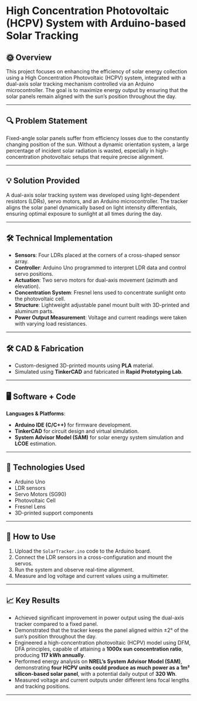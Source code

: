 # High Concentration Photovoltaic (HCPV) System with Arduino-based Solar Tracking

## 🌞 Overview

This project focuses on enhancing the efficiency of solar energy collection using a High Concentration Photovoltaic (HCPV) system, integrated with a dual-axis solar tracking mechanism controlled via an Arduino microcontroller. The goal is to maximize energy output by ensuring that the solar panels remain aligned with the sun’s position throughout the day.

---

## 🔍 Problem Statement

Fixed-angle solar panels suffer from efficiency losses due to the constantly changing position of the sun. Without a dynamic orientation system, a large percentage of incident solar radiation is wasted, especially in high-concentration photovoltaic setups that require precise alignment.

---

## 💡 Solution Provided

A dual-axis solar tracking system was developed using light-dependent resistors (LDRs), servo motors, and an Arduino microcontroller. The tracker aligns the solar panel dynamically based on light intensity differentials, ensuring optimal exposure to sunlight at all times during the day.

---

## 🛠️ Technical Implementation

- **Sensors**: Four LDRs placed at the corners of a cross-shaped sensor array.
- **Controller**: Arduino Uno programmed to interpret LDR data and control servo positions.
- **Actuation**: Two servo motors for dual-axis movement (azimuth and elevation).
- **Concentration System**: Fresnel lens used to concentrate sunlight onto the photovoltaic cell.
- **Structure**: Lightweight adjustable panel mount built with 3D-printed and aluminum parts.
- **Power Output Measurement**: Voltage and current readings were taken with varying load resistances.

---

## 🛠️ CAD & Fabrication

- Custom-designed 3D-printed mounts using **PLA** material.
- Simulated using **TinkerCAD** and fabricated in **Rapid Prototyping Lab**.

---

## 🖥️ Software + Code

**Languages & Platforms**:
- **Arduino IDE (C/C++)** for firmware development.
- **TinkerCAD** for circuit design and virtual simulation.
- **System Advisor Model (SAM)** for solar energy system simulation and **LCOE** estimation.

---

## 🔗 Technologies Used

- Arduino Uno
- LDR sensors
- Servo Motors (SG90)
- Photovoltaic Cell
- Fresnel Lens
- 3D-printed support components

---

## 📌 How to Use

1. Upload the `SolarTracker.ino` code to the Arduino board.
2. Connect the LDR sensors in a cross-configuration and mount the servos.
3. Run the system and observe real-time alignment.
4. Measure and log voltage and current values using a multimeter.

---

## 📈 Key Results

- Achieved significant improvement in power output using the dual-axis tracker compared to a fixed panel.
- Demonstrated that the tracker keeps the panel aligned within ±2° of the sun’s position throughout the day.
- Engineered a high-concentration photovoltaic (HCPV) model using DFM, DFA principles, capable of attaining a **1000x sun concentration ratio**, producing **117 kWh annually**.
- Performed energy analysis on **NREL’s System Advisor Model (SAM)**, demonstrating **four HCPV units could produce as much power as a 1m² silicon-based solar panel**, with a potential daily output of **320 Wh**.
- Measured voltage and current outputs under different lens focal lengths and tracking positions.

---
